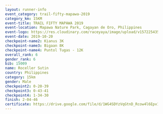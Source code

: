 ```yaml
---
layout: runner-info 
event_category: trail-fifty-mapawa-2019 
category_km: 15KM 
event-title: TRAIL FIFTY MAPAWA 2019  
event-location: Mapawa Nature Park, Cagayan de Oro, Philippines 
event-logo: https://res.cloudinary.com/raceyaya/image/upload/v1572254355/logo/trail-fifty-mapawa_fizjmb.jpg 
event-date: 2019-10-20 
checkpoint-name2: Kianus 3K 
checkpoint-name3: Bigaan 8K 
checkpoint-name4: Puntol Tugas - 12K 
overall_rank: 6
gender_rank: 6
bib: 15009
name: Roceller Sutin
country: Philippines
category: 15km
gender: Male
checkpoint2: 0-20-39
checkpoint3: 0-43-41
checkpoint4: 1-34-30
finish: 2-04-46
certificate: https://drive.google.com/file/d/1WG4SDYzVqGtnD_Rcow4l6Epv1Qm-s27W/view?usp=sharing
---
```

